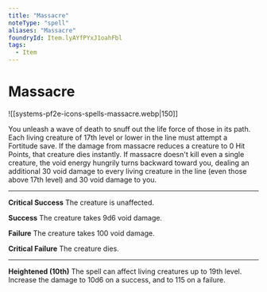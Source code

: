 ```yaml
---
title: "Massacre"
noteType: "spell"
aliases: "Massacre"
foundryId: Item.lyAYfPYxJ1oahFbl
tags:
  - Item
---
```


# Massacre
![[systems-pf2e-icons-spells-massacre.webp|150]]

You unleash a wave of death to snuff out the life force of those in its path. Each living creature of 17th level or lower in the line must attempt a Fortitude save. If the damage from massacre reduces a creature to 0 Hit Points, that creature dies instantly. If massacre doesn't kill even a single creature, the void energy hungrily turns backward toward you, dealing an additional 30 void damage to every living creature in the line (even those above 17th level) and 30 void damage to you.

* * *

**Critical Success** The creature is unaffected.

**Success** The creature takes 9d6 void damage.

**Failure** The creature takes 100 void damage.

**Critical Failure** The creature dies.

* * *

**Heightened (10th)** The spell can affect living creatures up to 19th level. Increase the damage to 10d6 on a success, and to 115 on a failure.
